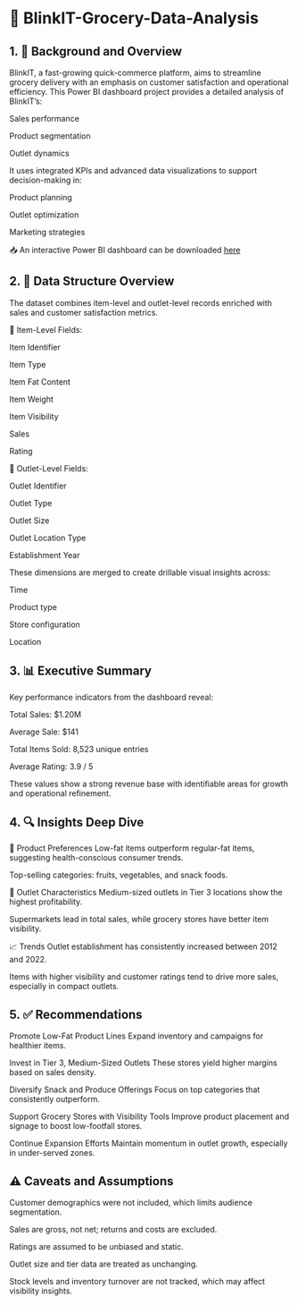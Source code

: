 # 🛒 BlinkIT-Grocery-Data-Analysis

## 1. 📌 Background and Overview
BlinkIT, a fast-growing quick-commerce platform, aims to streamline grocery delivery with an emphasis on customer satisfaction and operational efficiency. This Power BI dashboard project provides a detailed analysis of BlinkIT’s:

Sales performance

Product segmentation

Outlet dynamics

It uses integrated KPIs and advanced data visualizations to support decision-making in:

Product planning

Outlet optimization

Marketing strategies

📥 An interactive Power BI dashboard can be downloaded [here](https://github.com/KagisoSegobye/BlinkIT-Grocery-Data-Analysis/blob/c8e9ba6a911972c37725a7878af981c85225377c/blinkit.pbix)

## 2. 🧱 Data Structure Overview
The dataset combines item-level and outlet-level records enriched with sales and customer satisfaction metrics.

🧾 Item-Level Fields:

Item Identifier

Item Type

Item Fat Content

Item Weight

Item Visibility

Sales

Rating

🏬 Outlet-Level Fields:

Outlet Identifier

Outlet Type

Outlet Size

Outlet Location Type

Establishment Year

These dimensions are merged to create drillable visual insights across:

Time

Product type

Store configuration

Location

## 3. 📊 Executive Summary
Key performance indicators from the dashboard reveal:

Total Sales: $1.20M

Average Sale: $141

Total Items Sold: 8,523 unique entries

Average Rating: 3.9 / 5

These values show a strong revenue base with identifiable areas for growth and operational refinement.

## 4. 🔍 Insights Deep Dive
🥗 Product Preferences
Low-fat items outperform regular-fat items, suggesting health-conscious consumer trends.

Top-selling categories: fruits, vegetables, and snack foods.

🏪 Outlet Characteristics
Medium-sized outlets in Tier 3 locations show the highest profitability.

Supermarkets lead in total sales, while grocery stores have better item visibility.

📈 Trends
Outlet establishment has consistently increased between 2012 and 2022.

Items with higher visibility and customer ratings tend to drive more sales, especially in compact outlets.

## 5. ✅ Recommendations
Promote Low-Fat Product Lines
Expand inventory and campaigns for healthier items.

Invest in Tier 3, Medium-Sized Outlets
These stores yield higher margins based on sales density.

Diversify Snack and Produce Offerings
Focus on top categories that consistently outperform.

Support Grocery Stores with Visibility Tools
Improve product placement and signage to boost low-footfall stores.

Continue Expansion Efforts
Maintain momentum in outlet growth, especially in under-served zones.

## ⚠️ Caveats and Assumptions
Customer demographics were not included, which limits audience segmentation.

Sales are gross, not net; returns and costs are excluded.

Ratings are assumed to be unbiased and static.

Outlet size and tier data are treated as unchanging.

Stock levels and inventory turnover are not tracked, which may affect visibility insights.
